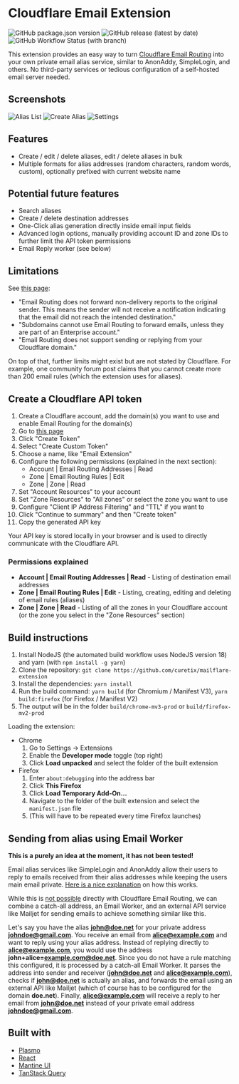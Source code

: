 # Cloudflare Email Extension

![GitHub package.json version](https://img.shields.io/github/package-json/v/curetix/mailflare-extension?label=package.json)
![GitHub release (latest by date)](https://img.shields.io/github/v/release/curetix/mailflare-extension)
![GitHub Workflow Status (with branch)](https://img.shields.io/github/actions/workflow/status/curetix/mailflare-extension/build.yml?branch=main)

This extension provides an easy way to turn [Cloudflare Email Routing](https://developers.cloudflare.com/email-routing/)
into your own private email alias service, similar to AnonAddy, SimpleLogin, and others.
No third-party services or tedious configuration of a self-hosted email server needed.


## Screenshots

![Alias List](./assets/screen_aliases.png)
![Create Alias](./assets/screen_create_alias.png)
![Settings](./assets/screen_settings.png)

## Features

- Create / edit / delete aliases, edit / delete aliases in bulk
- Multiple formats for alias addresses (random characters, random words, custom), optionally prefixed with current website name


## Potential future features

- Search aliases
- Create / delete destination addresses
- One-Click alias generation directly inside email input fields
- Advanced login options, manually providing account ID and zone IDs to further limit the API token permissions
- Email Reply worker (see below)


## Limitations

See [this page](https://developers.cloudflare.com/email-routing/known-limitations):

- "Email Routing does not forward non-delivery reports to the original sender. This means the sender will not receive a notification indicating that the email did not reach the intended destination."
- "Subdomains cannot use Email Routing to forward emails, unless they are part of an Enterprise account."
- "Email Routing does not support sending or replying from your Cloudflare domain."

On top of that, further limits might exist but are not stated by Cloudflare.
For example, one community forum post claims that you cannot create more than 200 email rules
(which the extension uses for aliases).


## Create a Cloudflare API token

1. Create a Cloudflare account, add the domain(s) you want to use and enable Email Routing for the domain(s)
2. Go to [this page](https://dash.cloudflare.com/profile/api-tokens)
3. Click "Create Token"
4. Select "Create Custom Token"
5. Choose a name, like "Email Extension"
6. Configure the following permissions (explained in the next section):
    - Account | Email Routing Addresses | Read
    - Zone | Email Routing Rules | Edit
    - Zone | Zone | Read
7. Set "Account Resources" to your account
8. Set "Zone Resources" to "All zones" or select the zone you want to use
9. Configure "Client IP Address Filtering" and "TTL" if you want to
10. Click "Continue to summary" and then "Create token"
11. Copy the generated API key

Your API key is stored locally in your browser and is used to directly communicate with the Cloudflare API.


### Permissions explained

* **Account | Email Routing Addresses | Read** - Listing of destination email addresses
* **Zone | Email Routing Rules | Edit** - Listing, creating, editing and deleting of email rules (aliases)
* **Zone | Zone | Read** - Listing of all the zones in your Cloudflare account (or the zone you select in the "Zone Resources" section)


## Build instructions
1. Install NodeJS (the automated build workflow uses NodeJS version 18) and yarn (with `npm install -g yarn`)
2. Clone the repository: `git clone https://github.com/curetix/mailflare-extension`
3. Install the dependencies: `yarn install`
4. Run the build command: `yarn build` (for Chromium / Manifest V3), `yarn build:firefox` (for Firefox / Manifest V2)
5. The output will be in the folder `build/chrome-mv3-prod` or `build/firefox-mv2-prod`

Loading the extension:

* Chrome
  1. Go to Settings -> Extensions
  2. Enable the **Developer mode** toggle (top right)
  3. Click **Load unpacked** and select the folder of the built extension
* Firefox
  1. Enter `about:debugging` into the address bar
  2. Click **This Firefox**
  3. Click **Load Temporary Add-On...**
  4. Navigate to the folder of the built extension and select the `manifest.json` file
  5. (This will have to be repeated every time Firefox launches)


## Sending from alias using Email Worker

**This is a purely an idea at the moment, it has not been tested!**

Email alias services like SimpleLogin and AnonAddy allow their users to reply to emails received from their alias addresses while keeping the users main email private.
[Here is a nice explanation](https://anonaddy.com/help/replying-to-email-using-an-alias/) on how this works.

While this is [not possible](https://developers.cloudflare.com/email-routing/known-limitations/#sending-or-replying-to-an-email-from-your-cloudflare-domain) directly with Cloudflare Email Routing,
we can combine a catch-all address, an Email Worker, and an external API service like Mailjet for sending emails to achieve something similar like this.

Let's say you have the alias **john@doe.net** for your private address **johndoe@gmail.com**. You receive an email from **alice@example.com** and want to reply using your alias address.
Instead of replying directly to **alice@example.com**, you would use the address **john+alice=example.com@doe.net**.
Since you do not have a rule matching this configured, it is processed by a catch-all Email Worker. It parses the address into sender and receiver (**john@doe.net** and **alice@example.com**),
checks if **john@doe.net** is actually an alias, and forwards the email using an external API like Mailjet (which of course has to be configured for the domain **doe.net**).
Finally, **alice@example.com** will receive a reply to her email from **john@doe.net** instead of your private email address **johndoe@gmail.com**.


## Built with

* [Plasmo](https://github.com/PlasmoHQ/plasmo)
* [React](https://github.com/facebook/react)
* [Mantine UI](https://github.com/mantinedev/mantine)
* [TanStack Query](https://github.com/TanStack/query)
